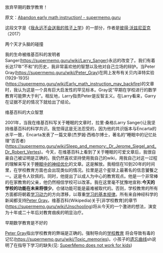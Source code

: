 放弃早期的数学教育！

原文：[Abandon early math instruction! - supermemo.guru](https://supermemo.guru/wiki/Abandon_early_math_instruction!)

这段文字是《[我永远不会送我的孩子上学](https://supermemo.guru/wiki/Problem_of_Schooling)》的一部分，作者是[彼得·沃兹尼亚克](https://supermemo.guru/wiki/Piotr_Wozniak)（2017）

两个天才头脑的碰撞

我的生命被维基百科的发明者 Sanger(https://supermemo.guru/wiki/Larry_Sanger)永远的改变了。我们有着长达17年“不和”的历史，我非常喜欢他的智慧以及他对自己立场的辩护。当Peter Gray(https://supermemo.guru/wiki/Peter_Gray)在网上发布有关贝内泽特实验(1929-1935)(https://supermemo.guru/wiki/Early_math_instruction_may_backfire)的文章时，我认为这是一个具有巨大启发性的罕见标本。Gray说“早期在学校进行的数学教育可能弊大于利”。相反地，Larry指责Peter是反智主义。在Larry看来，Garry在证据不足的情况下就给出了结论。

维基百科的大众智慧

2001年，当我在维基百科写关于睡眠的文章时，拉里·桑格(Larry Sanger)让我坚持维基百科的科学共识。我觉得这是无法忍受的，因为他的共识版本与Encarta的水平一致，Encarta发表了一篇文章(杰罗姆·西格尔博士，著名的“睡眠中的记忆处理”否否者)(https://supermemo.guru/wiki/Sleep_and_memory:_Dr_Jerome_Siegel_and_Dr_Robert_Vertes)。今天，在维基百科上看到了关于睡眠的可爱文章后，我很自豪自己被证明是正确的。我仍然喜欢坚持使用我自己的wiki，用我自己对这一过程的理解来写关于[睡眠中的神经优化](https://supermemo.guru/wiki/Neural_optimization_in_sleep)的文章。这是解放。我相信在10到20年的时间里，在学校教育方面也会出现类似的情况。拉里是这个星球上最著名的信息饕餮之一。这是令人钦佩的。同时，他提出了以成人为中心的教育观点。他是一个非常棒的在家教育的父亲，他仍然相信学校可以改革。我在这里毫不犹豫地宣称:**今天的学校的功能在未来将很少**。仓储功能可能是最难被取代的。否则，学校教育的所有方面都将朝着[学习动力](https://supermemo.guru/wiki/Learn_drive)的方向漂移，以尊重[学习的基本规律](https://supermemo.guru/wiki/Fundamental_law_of_learning)。所有来自神经科学的新闻都支持[Peter Gray](https://supermemo.guru/wiki/Peter_Gray)。维基百科(Wikipedia)关于[非学校教育]的章节(https://supermemo.guru/wiki/Unschooling)将从今天的一个激进的想法，演变为十年或二十年后对教育痼疾的明显治疗。

早期数学教育是不好的

[Peter Gray](https://supermemo.guru/wiki/Peter_Gray)指出学校教育的弊端是正确的。强制导向的[学校教育](https://supermemo.guru/wiki/Problem_of_schooling) 将会导致有毒的记忆(https://supermemo.guru/wiki/Toxic_memories)。小孩子的[遗忘曲线](https://supermemo.guru/wiki/Forgetting_curve)sh说明了在指导下学习的缺失(见: [SuperMemo does not work for kids](https://supermemo.guru/wiki/SuperMemo_does_not_work_for_kids))